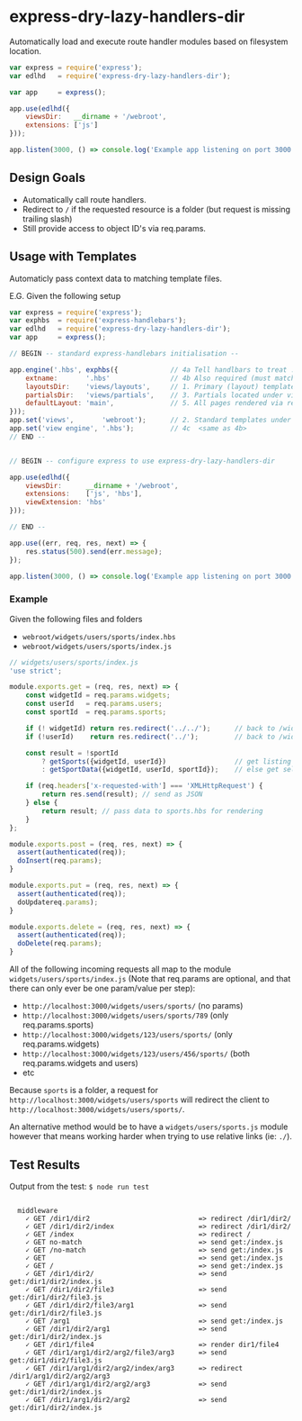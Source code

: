 # express-dry-lazy-handlers-dir

Automatically load and execute route handler modules based on filesystem location.

```js
var express = require('express');
var edlhd   = require('express-dry-lazy-handlers-dir');

var app     = express();

app.use(edlhd({
    viewsDir:   __dirname + '/webroot',
    extensions: ['js']
}));

app.listen(3000, () => console.log('Example app listening on port 3000!'))
```


## Design Goals

* Automatically call route handlers.
* Redirect to `/` if the requested resource is a folder (but request is missing trailing slash)
* Still provide access to object ID's via req.params.

## Usage with Templates

Automaticly pass context data to matching template files.

E.G.  Given the following setup

```js
var express = require('express');
var exphbs  = require('express-handlebars');
var edlhd   = require('express-dry-lazy-handlers-dir');
var app     = express();

// BEGIN -- standard express-handlebars initialisation --

app.engine('.hbs', exphbs({             // 4a Tell handlbars to treat .hbs files has handlbar files
    extname:       '.hbs'               // 4b Also required (must match extention including leading dot) 
    layoutsDir:    'views/layouts',     // 1. Primary (layout) templates under views/layouts
    partialsDir:   'views/partials',    // 3. Partials located under views/partials
    defaultLayout: 'main',              // 5. All pages rendered via res.render() will be embeded into views/layouts/main.hbs
}));
app.set('views',       'webroot');      // 2. Standard templates under webroot (with .js route handlers)
app.set('view engine', '.hbs');         // 4c  <same as 4b>
// END --


// BEGIN -- configure express to use express-dry-lazy-handlers-dir

app.use(edlhd({
    viewsDir:      __dirname + '/webroot',
    extensions:    ['js', 'hbs'],
    viewExtension: 'hbs'
}));

// END -- 

app.use((err, req, res, next) => {
    res.status(500).send(err.message);
});

app.listen(3000, () => console.log('Example app listening on port 3000!'))
```



### Example

Given the following files and folders

* `webroot/widgets/users/sports/index.hbs`
* `webroot/widgets/users/sports/index.js`

```js
// widgets/users/sports/index.js
'use strict';

module.exports.get = (req, res, next) => {
    const widgetId = req.params.widgets;
    const userId   = req.params.users;
    const sportId  = req.params.sports;

    if (! widgetId) return res.redirect('../../');      // back to /widgets/
    if (!userId)    return res.redirect('../');         // back to /widgets/users/

    const result = !sportId
        ? getSports({widgetId, userId})                 // get listing of all sports available
        : getSportData({widgetId, userId, sportId});    // else get selected item

    if (req.headers['x-requested-with'] === 'XMLHttpRequest') {
        return res.send(result); // send as JSON
    } else {
        return result; // pass data to sports.hbs for rendering
    }
};

module.exports.post = (req, res, next) => {
  assert(authenticated(req));
  doInsert(req.params);
}

module.exports.put = (req, res, next) => {
  assert(authenticated(req));
  doUpdatereq.params);
}

module.exports.delete = (req, res, next) => {
  assert(authenticated(req));
  doDelete(req.params);
}
```
All of the following incoming requests all map to the module `widgets/users/sports/index.js` (Note that req.params are optional, and that there can only ever be one param/value per step):

* `http://localhost:3000/widgets/users/sports/` (no params)
* `http://localhost:3000/widgets/users/sports/789` (only req.params.sports)
* `http://localhost:3000/widgets/123/users/sports/` (only req.params.widgets)
* `http://localhost:3000/widgets/123/users/456/sports/` (both req.params.widgets and users)
* etc

Because `sports` is a folder, a request for `http://localhost:3000/widgets/users/sports` will redirect the client to `http://localhost:3000/widgets/users/sports/`.

An alternative method would be to have a `widgets/users/sports.js` module however that means working harder when trying to use relative links (ie: `./`).





## Test Results
Output from the test: `$ node run test`

```

  middleware
    ✓ GET /dir1/dir2                           => redirect /dir1/dir2/
    ✓ GET /dir1/dir2/index                     => redirect /dir1/dir2/
    ✓ GET /index                               => redirect /
    ✓ GET no-match                             => send get:/index.js
    ✓ GET /no-match                            => send get:/index.js
    ✓ GET                                      => send get:/index.js
    ✓ GET /                                    => send get:/index.js
    ✓ GET /dir1/dir2/                          => send get:/dir1/dir2/index.js
    ✓ GET /dir1/dir2/file3                     => send get:/dir1/dir2/file3.js
    ✓ GET /dir1/dir2/file3/arg1                => send get:/dir1/dir2/file3.js
    ✓ GET /arg1                                => send get:/index.js
    ✓ GET /dir1/dir2/arg1                      => send get:/dir1/dir2/index.js
    ✓ GET /dir1/file4                          => render dir1/file4
    ✓ GET /dir1/arg1/dir2/arg2/file3/arg3      => send get:/dir1/dir2/file3.js
    ✓ GET /dir1/arg1/dir2/arg2/index/arg3      => redirect /dir1/arg1/dir2/arg2/arg3
    ✓ GET /dir1/arg1/dir2/arg2/arg3            => send get:/dir1/dir2/index.js
    ✓ GET /dir1/arg1/dir2/arg2                 => send get:/dir1/dir2/index.js
```

